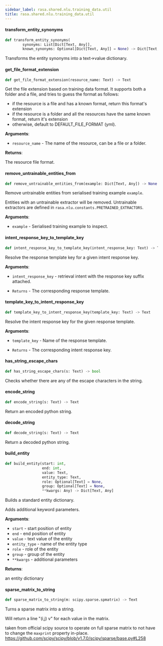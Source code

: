 ```yaml
---
sidebar_label: rasa.shared.nlu.training_data.util
title: rasa.shared.nlu.training_data.util
---
```

#### transform\_entity\_synonyms

```python
def transform_entity_synonyms(
        synonyms: List[Dict[Text, Any]],
        known_synonyms: Optional[Dict[Text, Any]] = None) -> Dict[Text, Any]
```

Transforms the entity synonyms into a text-&gt;value dictionary.

#### get\_file\_format\_extension

```python
def get_file_format_extension(resource_name: Text) -> Text
```

Get the file extension based on training data format. It supports both a folder and
a file, and tries to guess the format as follows:

- if the resource is a file and has a known format, return this format&#x27;s extension
- if the resource is a folder and all the resources have the
same known format, return it&#x27;s extension
- otherwise, default to DEFAULT_FILE_FORMAT (yml).

**Arguments**:

- `resource_name` - The name of the resource, can be a file or a folder.
  

**Returns**:

  The resource file format.

#### remove\_untrainable\_entities\_from

```python
def remove_untrainable_entities_from(example: Dict[Text, Any]) -> None
```

Remove untrainable entities from serialised training example `example`.

Entities with an untrainable extractor will be removed. Untrainable extractors
are defined in `rasa.nlu.constants.PRETRAINED_EXTRACTORS`.

**Arguments**:

- `example` - Serialised training example to inspect.

#### intent\_response\_key\_to\_template\_key

```python
def intent_response_key_to_template_key(intent_response_key: Text) -> Text
```

Resolve the response template key for a given intent response key.

**Arguments**:

- `intent_response_key` - retrieval intent with the response key suffix attached.
  
- `Returns` - The corresponding response template.

#### template\_key\_to\_intent\_response\_key

```python
def template_key_to_intent_response_key(template_key: Text) -> Text
```

Resolve the intent response key for the given response template.

**Arguments**:

- `template_key` - Name of the response template.
  
- `Returns` - The corresponding intent response key.

#### has\_string\_escape\_chars

```python
def has_string_escape_chars(s: Text) -> bool
```

Checks whether there are any of the escape characters in the string.

#### encode\_string

```python
def encode_string(s: Text) -> Text
```

Return an encoded python string.

#### decode\_string

```python
def decode_string(s: Text) -> Text
```

Return a decoded python string.

#### build\_entity

```python
def build_entity(start: int,
                 end: int,
                 value: Text,
                 entity_type: Text,
                 role: Optional[Text] = None,
                 group: Optional[Text] = None,
                 **kwargs: Any) -> Dict[Text, Any]
```

Builds a standard entity dictionary.

Adds additional keyword parameters.

**Arguments**:

- `start` - start position of entity
- `end` - end position of entity
- `value` - text value of the entity
- `entity_type` - name of the entity type
- `role` - role of the entity
- `group` - group of the entity
- `**kwargs` - additional parameters
  

**Returns**:

  an entity dictionary

#### sparse\_matrix\_to\_string

```python
def sparse_matrix_to_string(m: scipy.sparse.spmatrix) -> Text
```

Turns a sparse matrix into a string.

Will return a line &quot;(i,j)  v&quot; for each value in the matrix.

taken from official scipy source to operate on full sparse matrix to not have
to change the `maxprint` property in-place.
https://github.com/scipy/scipy/blob/v1.7.0/scipy/sparse/base.py#L258

